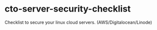 # cto-server-security-checklist
Checklist to secure your linux cloud servers. (AWS/Digitalocean/Linode)
